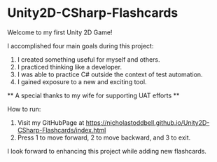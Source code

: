 # Unity2D-CSharp-Flashcards

Welcome to my first Unity 2D Game!

I accomplished four main goals during this project:

1. I created something useful for myself and others.
2. I practiced thinking like a developer.
3. I was able to practice C# outside the context of test automation.
4. I gained exposure to a new and exciting tool.

** A special thanks to my wife for supporting UAT efforts **

How to run:

1. Visit my GitHubPage at https://nicholastoddbell.github.io/Unity2D-CSharp-Flashcards/index.html
2. Press 1 to move forward, 2 to move backward, and 3 to exit.

I look forward to enhancing this project while adding new flashcards.

